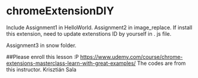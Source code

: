 # chromeExtensionDIY 
Include 
Assignment1 in HelloWorld.
Assignment2 in image_replace. If install this extension, need to update extenstions ID by yourself in .
js file.

Assignment3 in snow folder.


##Please enroll this lesson :P
https://www.udemy.com/course/chrome-extensions-masterclass-learn-with-great-examples/
The codes are from this instructor.
Krisztián Sala